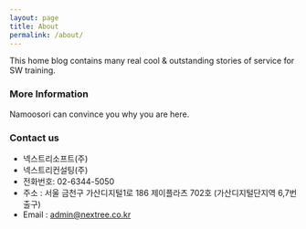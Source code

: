 ```yaml
---
layout: page
title: About
permalink: /about/
---
```


This home blog contains many real cool & outstanding stories of service for SW training. 


### More Information

Namoosori can convince you why you are here. 

### Contact us
- 넥스트리소프트(주) 
- 넥스트리컨설팅(주) 
- 전화번호: 02-6344-5050 
- 주소 : 서울 금천구 가산디지털1로 186 제이플라츠 702호 (가산디지털단지역 6,7번출구)
- Email : [admin@nextree.co.kr](mailto:admin@nextree.co.kr)